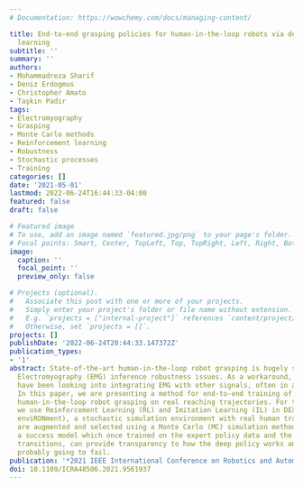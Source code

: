 ```yaml
---
# Documentation: https://wowchemy.com/docs/managing-content/

title: End-to-end grasping policies for human-in-the-loop robots via deep reinforcement
  learning
subtitle: ''
summary: ''
authors:
- Mohammadreza Sharif
- Deniz Erdogmus
- Christopher Amato
- Taşkın Padır
tags:
- Electromyography
- Grasping
- Monte Carlo methods
- Reinforcement learning
- Robustness
- Stochastic processes
- Training
categories: []
date: '2021-05-01'
lastmod: 2022-06-24T16:44:33-04:00
featured: false
draft: false

# Featured image
# To use, add an image named `featured.jpg/png` to your page's folder.
# Focal points: Smart, Center, TopLeft, Top, TopRight, Left, Right, BottomLeft, Bottom, BottomRight.
image:
  caption: ''
  focal_point: ''
  preview_only: false

# Projects (optional).
#   Associate this post with one or more of your projects.
#   Simply enter your project's folder or file name without extension.
#   E.g. `projects = ["internal-project"]` references `content/project/deep-learning/index.md`.
#   Otherwise, set `projects = []`.
projects: []
publishDate: '2022-06-24T20:44:33.147372Z'
publication_types:
- '1'
abstract: State-of-the-art human-in-the-loop robot grasping is hugely suffered by
  Electromyography (EMG) inference robustness issues. As a workaround, researchers
  have been looking into integrating EMG with other signals, often in an ad hoc manner.
  In this paper, we are presenting a method for end-to-end training of a policy for
  human-in-the-loop robot grasping on real reaching trajectories. For this purpose
  we use Reinforcement Learning (RL) and Imitation Learning (IL) in DEXTRON (DEXTerity
  enviRONment), a stochastic simulation environment with real human trajectories that
  are augmented and selected using a Monte Carlo (MC) simulation method. We also offer
  a success model which once trained on the expert policy data and the RL policy roll-out
  transitions, can provide transparency to how the deep policy works and when it is
  probably going to fail.
publication: '*2021 IEEE International Conference on Robotics and Automation (ICRA)*'
doi: 10.1109/ICRA48506.2021.9561937
---
```

